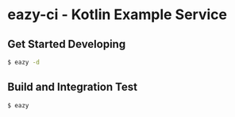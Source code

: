 # eazy-ci - Kotlin Example Service

## Get Started Developing
```sh
$ eazy -d
```

## Build and Integration Test
```sh
$ eazy
```